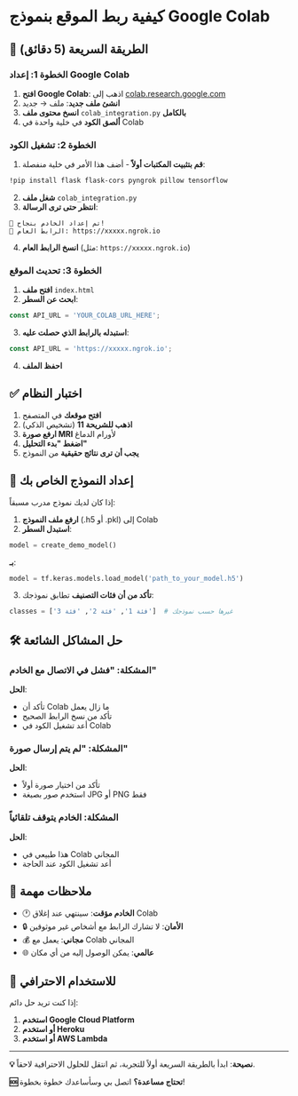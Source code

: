 # كيفية ربط الموقع بنموذج Google Colab

## 🚀 الطريقة السريعة (5 دقائق)

### الخطوة 1: إعداد Google Colab

1. **افتح Google Colab**: اذهب إلى [colab.research.google.com](https://colab.research.google.com)
2. **انشئ ملف جديد**: ملف → جديد
3. **انسخ محتوى ملف** `colab_integration.py` **بالكامل**
4. **ألصق الكود** في خلية واحدة في Colab

### الخطوة 2: تشغيل الكود

1. **قم بتثبيت المكتبات أولاً** - أضف هذا الأمر في خلية منفصلة:
```bash
!pip install flask flask-cors pyngrok pillow tensorflow
```

2. **شغل ملف** `colab_integration.py`
3. **انتظر حتى ترى الرسالة**: 
```
🎉 تم إعداد الخادم بنجاح!
📍 الرابط العام: https://xxxxx.ngrok.io
```

4. **انسخ الرابط العام** (مثل: `https://xxxxx.ngrok.io`)

### الخطوة 3: تحديث الموقع

1. **افتح ملف** `index.html`
2. **ابحث عن السطر**:
```javascript
const API_URL = 'YOUR_COLAB_URL_HERE';
```

3. **استبدله بالرابط الذي حصلت عليه**:
```javascript
const API_URL = 'https://xxxxx.ngrok.io';
```

4. **احفظ الملف**

## ✅ اختبار النظام

1. **افتح موقعك** في المتصفح
2. **اذهب للشريحة 11** (تشخيص الذكي)
3. **ارفع صورة MRI** لأورام الدماغ
4. **اضغط "بدء التحليل"**
5. **يجب أن ترى نتائج حقيقية** من النموذج

## 🔧 إعداد النموذج الخاص بك

إذا كان لديك نموذج مدرب مسبقاً:

1. **ارفع ملف النموذج** (.h5 أو .pkl) إلى Colab
2. **استبدل السطر**:
```python
model = create_demo_model()
```
**بـ**:
```python
model = tf.keras.models.load_model('path_to_your_model.h5')
```

3. **تأكد من أن فئات التصنيف** تطابق نموذجك:
```python
classes = ['فئة 1', 'فئة 2', 'فئة 3']  # غيرها حسب نموذجك
```

## 🛠️ حل المشاكل الشائعة

### المشكلة: "فشل في الاتصال مع الخادم"
**الحل**: 
- تأكد أن Colab ما زال يعمل
- تأكد من نسخ الرابط الصحيح
- أعد تشغيل الكود في Colab

### المشكلة: "لم يتم إرسال صورة"
**الحل**: 
- تأكد من اختيار صورة أولاً
- استخدم صور بصيغة JPG أو PNG فقط

### المشكلة: الخادم يتوقف تلقائياً
**الحل**: 
- هذا طبيعي في Colab المجاني
- أعد تشغيل الكود عند الحاجة

## 📝 ملاحظات مهمة

- 🕐 **الخادم مؤقت**: سينتهي عند إغلاق Colab
- 🔒 **الأمان**: لا تشارك الرابط مع أشخاص غير موثوقين
- 💰 **مجاني**: يعمل مع Colab المجاني
- 🌐 **عالمي**: يمكن الوصول إليه من أي مكان

## 🎯 للاستخدام الاحترافي

إذا كنت تريد حل دائم:

1. **استخدم Google Cloud Platform**
2. **أو استخدم Heroku**
3. **أو استخدم AWS Lambda**

---

**💡 نصيحة**: ابدأ بالطريقة السريعة أولاً للتجربة، ثم انتقل للحلول الاحترافية لاحقاً.

**🆘 تحتاج مساعدة؟** اتصل بي وسأساعدك خطوة بخطوة! 